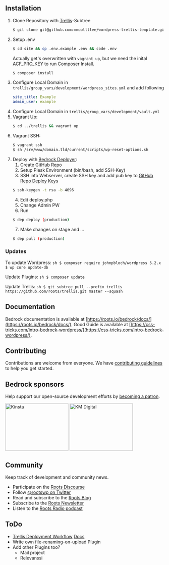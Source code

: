 ## Installation

1. Clone Repository with [Trellis](https://github.com/roots/trellis/)-Subtree
    ```sh
    $ git clone git@github.com:mmoollllee/wordpress-trellis-template.git domain.tld && cd domain.tld
    ```
2. Setup .env
    ```sh
    $ cd site && cp .env.example .env && code .env
    ```
    Actually get's overwritten with `vagrant up`, but we need the inital ACF_PRO_KEY to run Composer Install.
    ```sh
    $ composer install
    ```
3. Configure Local Domain in `trellis/group_vars/development/wordpress_sites.yml` and add following
    ```yml
    site_title: Example
    admin_user: example
    ```
4. Configure Local Domain in `trellis/group_vars/development/vault.yml`
5. Vagrant Up:
    ```sh
    $ cd ../trellis && vagrant up
    ```
6. Vagrant SSH:
    ```sh
    $ vagrant ssh
    $ sh /srv/www/domain.tld/current/scripts/wp-reset-options.sh
    ```
7. Deploy with [Bedrock Deployer](https://github.com/mmoollllee/bedrock-deployer):
    1. Create GitHub Repo
    2. Setup Plesk Environment (bin/bash, add SSH-Key)
    3. SSH into Webserver, create SSH key and add pub key to [GitHub Repo Deploy Keys](https://github.com/mmoollllee/site-template/settings/keys)
    ```sh
    $ ssh-keygen -t rsa -b 4096
    ```
    4. Edit deploy.php
    5. Change Admin PW
    6. Run
    ```sh
    $ dep deploy (production)
    ```
    7. Make changes on stage and ...
    ```sh
    $ dep pull (production)
    ```


### Updates

To update Wordpress:
    ```sh
    $ composer require johnpbloch/wordpress 5.2.x
    $ wp core update-db
    ```

Update Plugins:
    ```sh
    $ composer update
    ```

Update Trellis:
    ```sh
    $ git subtree pull --prefix trellis https://github.com/roots/trellis.git master --squash
    ```

## Documentation

Bedrock documentation is available at [https://roots.io/bedrock/docs/](https://roots.io/bedrock/docs/).
Good Guide is available at [https://css-tricks.com/intro-bedrock-wordpress/](https://css-tricks.com/intro-bedrock-wordpress/).

## Contributing

Contributions are welcome from everyone. We have [contributing guidelines](https://github.com/roots/guidelines/blob/master/CONTRIBUTING.md) to help you get started.

## Bedrock sponsors

Help support our open-source development efforts by [becoming a patron](https://www.patreon.com/rootsdev).

<a href="https://kinsta.com/?kaid=OFDHAJIXUDIV"><img src="https://cdn.roots.io/app/uploads/kinsta.svg" alt="Kinsta" width="200" height="150"></a> <a href="https://k-m.com/"><img src="https://cdn.roots.io/app/uploads/km-digital.svg" alt="KM Digital" width="200" height="150"></a>

## Community

Keep track of development and community news.

* Participate on the [Roots Discourse](https://discourse.roots.io/)
* Follow [@rootswp on Twitter](https://twitter.com/rootswp)
* Read and subscribe to the [Roots Blog](https://roots.io/blog/)
* Subscribe to the [Roots Newsletter](https://roots.io/subscribe/)
* Listen to the [Roots Radio podcast](https://roots.io/podcast/)


## ToDo

* [Trellis Deployment Workflow](https://github.com/hamedb89/trellis-db-push-and-pull) [Docs](https://roots.io/trellis/docs/deploys/)
* Write own file-renaming-on-upload Plugin
* Add other Plugins too?
  * Mail project
  * Relevanssi
